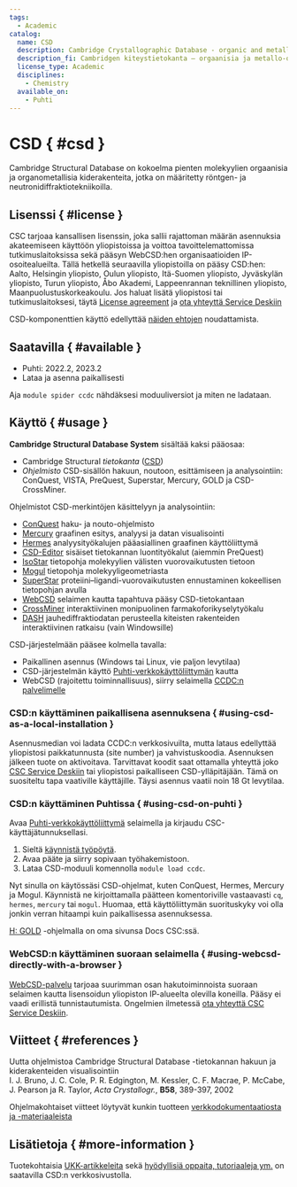 ```yaml
---
tags:
  - Academic
catalog:
  name: CSD
  description: Cambridge Crystallographic Database - organic and metallo-organic crystal structures and tools
  description_fi: Cambridgen kiteystietokanta – orgaanisia ja metallo-orgaanisia kiderakenteita ja työkaluja
  license_type: Academic
  disciplines:
    - Chemistry
  available_on:
    - Puhti
---
```


# CSD { #csd }

Cambridge Structural Database on kokoelma pienten molekyylien orgaanisia ja organometallisia kiderakenteita, jotka on määritetty röntgen- ja neutronidiffraktiotekniikoilla.

## Lisenssi { #license }

CSC tarjoaa kansallisen lisenssin, joka sallii rajattoman määrän asennuksia akateemiseen käyttöön yliopistoissa ja voittoa tavoittelemattomissa tutkimuslaitoksissa sekä pääsyn WebCSD:hen organisaatioiden IP-osoitealueilta. Tällä hetkellä seuraavilla yliopistoilla on pääsy CSD:hen: Aalto, Helsingin yliopisto, Oulun yliopisto, Itä-Suomen yliopisto, Jyväskylän yliopisto, Turun yliopisto, Åbo Akademi, Lappeenrannan teknillinen yliopisto, Maanpuolustuskorkeakoulu. Jos haluat lisätä yliopistosi tai tutkimuslaitoksesi, täytä [License agreement](../img/CSDLicenseAgreementTemplateNAC.pdf) ja [ota yhteyttä Service Deskiin](../support/contact.md)

CSD-komponenttien käyttö edellyttää [näiden ehtojen](../img/CSDLicenseAgreementTemplateNAC.pdf) noudattamista.

## Saatavilla { #available }

- Puhti: 2022.2, 2023.2
- Lataa ja asenna paikallisesti

Aja `module spider ccdc` nähdäksesi moduuliversiot ja miten ne ladataan.

## Käyttö { #usage }

**Cambridge Structural Database System** sisältää kaksi pääosaa:

- Cambridge Structural *tietokanta* ([CSD])
- *Ohjelmisto* CSD-sisällön hakuun, noutoon, esittämiseen ja analysointiin: ConQuest, VISTA, PreQuest, Superstar, Mercury, GOLD ja CSD-CrossMiner.

Ohjelmistot CSD-merkintöjen käsittelyyn ja analysointiin:

- [ConQuest] haku- ja nouto-ohjelmisto
- [Mercury] graafinen esitys, analyysi ja datan visualisointi
- [Hermes] analyysityökalujen pääasiallinen graafinen käyttöliittymä
- [CSD-Editor] sisäiset tietokannan luontityökalut (aiemmin PreQuest)
- [IsoStar] tietopohja molekyylien välisten vuorovaikutusten tietoon
- [Mogul] tietopohja molekyyligeometriasta
- [SuperStar] proteiini–ligandi-vuorovaikutusten ennustaminen kokeellisen tietopohjan avulla
- [WebCSD] selaimen kautta tapahtuva pääsy CSD-tietokantaan
- [CrossMiner] interaktiivinen monipuolinen farmakoforikyselytyökalu
- [DASH] jauhediffraktiodatan perusteella kiteisten rakenteiden interaktiivinen ratkaisu (vain Windowsille)

CSD-järjestelmään pääsee kolmella tavalla:

- Paikallinen asennus (Windows tai Linux, vie paljon levytilaa)
- CSD-järjestelmän käyttö [Puhti-verkkokäyttöliittymän](../computing/webinterface/index.md) kautta
- WebCSD (rajoitettu toiminnallisuus), siirry selaimella [CCDC:n palvelimelle](http://webcsd.ccdc.cam.ac.uk/)

### CSD:n käyttäminen paikallisena asennuksena { #using-csd-as-a-local-installation }

Asennusmedian voi ladata CCDC:n verkkosivuilta, mutta lataus edellyttää yliopistosi paikkatunnusta (site number) ja vahvistuskoodia. Asennuksen jälkeen tuote on aktivoitava. Tarvittavat koodit saat ottamalla yhteyttä joko [CSC Service Deskiin](../support/contact.md) tai yliopistosi paikalliseen CSD-ylläpitäjään. Tämä on suositeltu tapa vaativille käyttäjille. Täysi asennus vaatii noin 18 Gt levytilaa.

### CSD:n käyttäminen Puhtissa { #using-csd-on-puhti }

Avaa [Puhti-verkkokäyttöliittymä](https://puhti.csc.fi/) selaimella ja kirjaudu CSC-käyttäjätunnuksellasi.

1. Sieltä [käynnistä työpöytä](../computing/webinterface/desktop.md#launching).
2. Avaa pääte ja siirry sopivaan työhakemistoon.
3. Lataa CSD-moduuli komennolla `module load ccdc`.

Nyt sinulla on käytössäsi CSD-ohjelmat, kuten ConQuest, Hermes, Mercury ja Mogul. Käynnistä ne kirjoittamalla päätteen komentoriville vastaavasti `cq`, `hermes`, `mercury` tai `mogul`. Huomaa, että käyttöliittymän suorituskyky voi olla jonkin verran hitaampi kuin paikallisessa asennuksessa.

[H: GOLD](gold.md) -ohjelmalla on oma sivunsa Docs CSC:ssä.

### WebCSD:n käyttäminen suoraan selaimella { #using-webcsd-directly-with-a-browser }

[WebCSD-palvelu](https://www.ccdc.cam.ac.uk/structures) tarjoaa suurimman osan hakutoiminnoista suoraan selaimen kautta lisensoidun yliopiston IP-alueelta olevilla koneilla. Pääsy ei vaadi erillistä tunnistautumista. Ongelmien ilmetessä [ota yhteyttä CSC Service Deskiin](../support/contact.md).

## Viitteet { #references }

Uutta ohjelmistoa Cambridge Structural Database -tietokannan hakuun ja kiderakenteiden visualisointiin  
I. J. Bruno, J. C. Cole, P. R. Edgington, M. Kessler, C. F. Macrae, P.
McCabe, J. Pearson ja R. Taylor, *Acta Crystallogr.*, **B58**, 389-397,
2002

Ohjelmakohtaiset viitteet löytyvät kunkin tuotteen [verkkodokumentaatiosta ja -materiaaleista](https://www.ccdc.cam.ac.uk/support-and-resources/ccdcresources/)

## Lisätietoja { #more-information }

Tuotekohtaisia [UKK-artikkeleita](https://www.ccdc.cam.ac.uk/support-and-resources/Support/search?c=Product+Reference) sekä [hyödyllisiä oppaita, tutoriaaleja ym.](https://www.ccdc.cam.ac.uk/support-and-resources) on saatavilla CSD:n verkkosivustolla.

  [CSD]: https://www.ccdc.cam.ac.uk/solutions/software/csd/
  [License agreement]: https://research.csc.fi/documents/48467/73370/CCDC+License+Agreement+Template.pdf/bea49ea1-a6ee-4e7e-94d3-9b7ef8e3a361
  [ConQuest]: https://www.ccdc.cam.ac.uk/solutions/software/conquest/
  [Mercury]: https://www.ccdc.cam.ac.uk/solutions/software/mercury/
  [Hermes]: https://www.ccdc.cam.ac.uk/solutions/software/hermes/
  [CSD-Editor]: https://www.ccdc.cam.ac.uk/solutions/software/csd-editor/
  [IsoStar]: https://www.ccdc.cam.ac.uk/solutions/software/isostar/
  [Mogul]: https://www.ccdc.cam.ac.uk/solutions/software/mogul/
  [SuperStar]: https://www.ccdc.cam.ac.uk/solutions/software/superstar/
  [WebCSD]: https://www.ccdc.cam.ac.uk/solutions/software/webcsd/
  [CrossMiner]: https://www.ccdc.cam.ac.uk/solutions/software/csd-crossminer/
  [DASH]: https://www.ccdc.cam.ac.uk/open-source-products/dash-software/